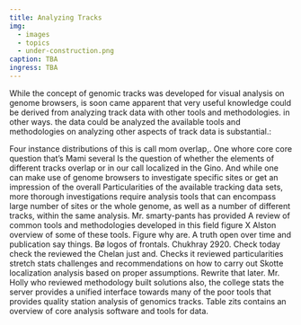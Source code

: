```yaml
---
title: Analyzing Tracks
img:
  - images
  - topics
  - under-construction.png
caption: TBA
ingress: TBA
---
```


While the concept of genomic tracks was developed for visual analysis on genome browsers, is soon
came apparent that very useful knowledge could be derived from analyzing track data with other tools
and methodologies. in other ways. the data could be analyzed the available tools and methodologies
on analyzing other aspects of track data is substantial.:

Four instance distributions of this is call mom overlap,. One whore core core question that’s Mami
several Is the question of whether the elements of different tracks overlap or in our call localized
in the Gino. And while one can make use of genome browsers to investigate specific sites or get an
impression of the overall Particularities of the available tracking data sets, more thorough
investigations require analysis tools that can encompass large number of sites or the whole genome,
as well as a number of different tracks, within the same analysis. Mr. smarty-pants has provided A
review of common tools and methodologies developed in this field figure X Alston overview of some of
these tools. Figure why are. A truth open over time and publication say things. Bø logos of
frontals. Chukhray 2920. Check today check the reviewed the Chelan just and. Checks it reviewed
particularities stretch stats challenges and recommendations on how to carry out Skotte localization
analysis based on proper assumptions. Rewrite that later. Mr. Holly who reviewed methodology built
solutions also, the college stats the server provides a unified interface towards many of the poor
tools that provides quality station analysis of genomics tracks. Table zits contains an overview of
core analysis software and tools for data.
